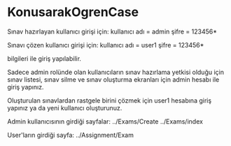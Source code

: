# KonusarakOgrenCase

Sınav hazırlayan kullanıcı girişi için:
kullanıcı adı = admin
şifre = 123456*

Sınavı çözen kullanıcı girişi için:
kullanıcı adı = user1
şifre = 123456*

bilgileri ile giriş yapılabilir.

Sadece admin rolünde olan kullanıcıların sınav hazırlama yetkisi olduğu için sınav listesi, sınav silme ve sınav oluşturma ekranları için admin hesabı ile giriş yapınız.

Oluşturulan sınavlardan rastgele birini çözmek için user1 hesabına giriş yapınız ya da yeni kullanıcı oluşturunuz.

Admin kullanıcısının girdiği sayfalar:
../Exams/Create
../Exams/index

User'ların girdiği sayfa:
../Assignment/Exam
